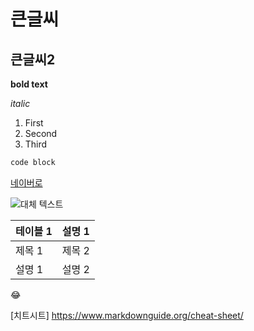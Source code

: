 # 큰글씨
## 큰글씨2

**bold text**

*italic*

1. First
2. Second
3. Third

```python
code block
```

[네이버로](https://www.naver.com)

![대체 텍스트](image.jpg)

| 테이블 1 | 설명 1 |
| -------- | ------|
| 제목 1   | 제목 2 |
|설명 1  |  설명 2 |

:joy:

[치트시트]
https://www.markdownguide.org/cheat-sheet/

